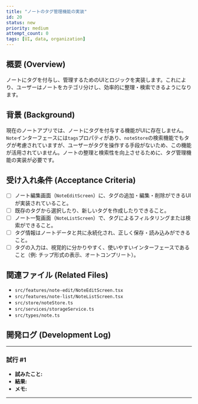 ```yaml
---
title: "ノートのタグ管理機能の実装"
id: 20
status: new
priority: medium
attempt_count: 0
tags: [UI, data, organization]
---
```


## 概要 (Overview)

ノートにタグを付与し、管理するためのUIとロジックを実装します。これにより、ユーザーはノートをカテゴリ分けし、効率的に整理・検索できるようになります。

## 背景 (Background)

現在のノートアプリでは、ノートにタグを付与する機能がUIに存在しません。`Note`インターフェースには`tags`プロパティがあり、`noteStore`の検索機能でもタグが考慮されていますが、ユーザーがタグを操作する手段がないため、この機能が活用されていません。ノートの整理と検索性を向上させるために、タグ管理機能の実装が必要です。

## 受け入れ条件 (Acceptance Criteria)

- [ ] ノート編集画面（`NoteEditScreen`）に、タグの追加・編集・削除ができるUIが実装されていること。
- [ ] 既存のタグから選択したり、新しいタグを作成したりできること。
- [ ] ノート一覧画面（`NoteListScreen`）で、タグによるフィルタリングまたは検索ができること。
- [ ] タグ情報はノートデータと共に永続化され、正しく保存・読み込みができること。
- [ ] タグの入力は、視覚的に分かりやすく、使いやすいインターフェースであること（例: チップ形式の表示、オートコンプリート）。

## 関連ファイル (Related Files)

- `src/features/note-edit/NoteEditScreen.tsx`
- `src/features/note-list/NoteListScreen.tsx`
- `src/store/noteStore.ts`
- `src/services/storageService.ts`
- `src/types/note.ts`

## 開発ログ (Development Log)

---
### 試行 #1

- **試みたこと:**
- **結果:**
- **メモ:**

---

